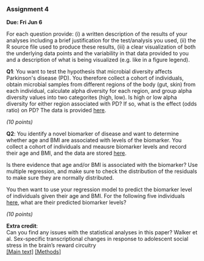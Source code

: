 ### Assignment 4

**Due:  Fri Jun 6**

For each question provide: (i) a written description of the results of your analyses including a brief justification for the test/analysis you used, (ii) the R source file used to produce these results, (iii) a clear visualization of both the underlying data points and the variability in that data provided to you and a description of what is being visualized (e.g. like in a figure legend).

**Q1**: You want to test the hypothesis that microbial diversity affects Parkinson's disease (PD).  You therefore collect a cohort of individuals, obtain microbial samples from different regions of the body (gut, skin) from each individual, calculate alpha diversity for each region, and group alpha diversity values into two categorites (high, low).  Is high or low alpha diversity for either region associated with PD?  If so, what is the effect (odds ratio) on PD?  The data is provided <a href="https://docs.google.com/spreadsheets/d/1OoJU_OAdtQR94XickCSbPJFR_J7KSHCv2rwtQrQ7uto/edit?usp=sharing">here</a>.

*(10 points)*

**Q2**: You identify a novel biomarker of disease and want to determine whether age and BMI are associated with levels of the biomarker. You collect a cohort of individuals and meausre biomarker levels and record their age and BMI, and the data are stored <a href="https://docs.google.com/spreadsheets/d/1qzQ9ASNdKqm9ItPS63lDtoY1jX8jehxel17yaj97BfU/edit?usp=sharing">here</a>.

Is there evidence that age and/or BMI is associated with the biomarker?  Use multiple regression, and make sure to check the distribution of the residuals to make sure they are normally distributed.  

You then want to use your regression model to predict the biomarker level of individuals given their age and BMI.  For the following five individuals <a href="https://docs.google.com/spreadsheets/d/1ls3y_Wl5irZb0coiWAtOnY9NdN2382rr6qT13nLjp2U/edit?usp=sharing">here</a>, what are their predicted biomarker levels?          

*(10 points)* 

**Extra credit**:  
Can you find any issues with the statistical analyses in this paper?  Walker et al.  Sex-specific transcriptional changes in response to adolescent social stress in the brain’s reward circuitry  
<a href="www.gaultonlab.org/1-s2.0-S0006322321010684-main.pdf">[Main text]</a>
<a href="www.gaultonlab.org/1-s2.0-S0006322321010684-mmc1.pdf">[Methods]</a>
